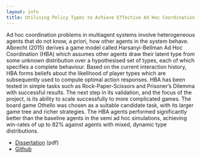 ```yaml
---
layout: info
title: Utilising Policy Types to Achieve Effective Ad Hoc Coordination in the Game Othello
---
```


Ad hoc coordination problems in multiagent systems involve heterogeneous agents that do not know, a priori, how other agents in the system behave. Albrecht (2015) derives a game model called Harsanyi-Bellman Ad Hoc Coordination (HBA) which assumes other agents draw their latent type from some unknown distribution over a hypothesised set of types, each of which specifies a complete behaviour. Based on the current interaction history, HBA forms beliefs about the likelihood of player types which are subsequently used to compute optimal action responses. HBA has been tested in simple tasks such as Rock-Paper-Scissors and Prisoner’s Dilemma with successful results. The next step in its validation, and the focus of the project, is its ability to scale successfully to more complicated games. The board game Othello was chosen as a suitable candidate task, with its larger game tree and richer strategies. The HBA agents performed significantly better than the baseline agents in the semi ad hoc simulations, achieving win-rates of up to 82% against agents with mixed, dynamic type distributions. 

* [Dissertation](assets/adhoc_coord.pdf) (pdf)
* [Github](https://github.com/Stevinson/HBAdissertation)

